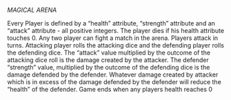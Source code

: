 *MAGICAL ARENA*


Every Player is defined by a “health” attribute, “strength” attribute and an “attack” attribute - all positive integers. The player dies if his health attribute touches 0. 
Any two player can fight a match in the arena. Players attack in turns. Attacking player rolls the attacking dice and the defending player rolls the defending dice. 
The “attack”  value multiplied by the outcome of the  attacking dice roll is the damage created by the attacker. The defender “strength” value, multiplied by the outcome of 
the defending dice is the damage defended by the defender. Whatever damage created by attacker which is in excess of the damage defended by the defender will reduce the 
“health” of the defender. Game ends when any players health reaches 0
